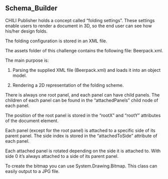 ## Schema_Builder
CHILI	Publisher	holds	a	concept	called	“folding	settings”.	These	settings	enable	users	to	render	a	document	in	3D,	so	the	end	user	can	see	how	his/her	design	folds.			

The	folding	configuration	is	stored	in	an	XML	file.		

The	assets	folder	of	this	challenge	contains	the	following	file:	Beerpack.xml.		

The main purpose is:
1. Parsing	the	supplied	XML	file	(Beerpack.xml)	and	loads	it	into	an	object	model.	

2. Rendering	a	2D	representation	of	the	folding	scheme.

There	is	always	one	root	panel,	and	each	panel	can	have	child	panels.	The	children	of	each	panel	can	be	found	in	the	“attachedPanels”	child	node	of	each	panel.

The	position	of	the	root	panel	is	stored	in	the	“rootX”	and	“rootY”	attributes	of	the	document	element.	

Each	panel	(except	for	the	root	panel)	is	attached	to	a	specific	side	of	its	parent	panel.	The	side	index	is	stored	in	the	“attachedToSide”	attribute	of	each	panel.

Each	attached	panel	is	rotated	depending	on	the	side	it	is	attached	to.	With	side	0	it’s	always	attached	to	a	side	of	its	parent	panel.

To	create	the	bitmap	you	can	use	System.Drawing.Bitmap.	This	class	can	easily	output	to	a	JPG	file.	
